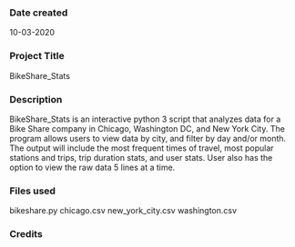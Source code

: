 ### Date created
10-03-2020

### Project Title
BikeShare_Stats

### Description
BikeShare_Stats is an interactive python 3 script that analyzes data for a Bike Share company in Chicago, Washington DC, and New York City. The program allows users to view data by city, and filter by day and/or month. The output will include the most frequent times of travel, most popular stations and trips, trip duration stats, and user stats. User also has the option to view the raw data 5 lines at a time. 
### Files used
bikeshare.py
chicago.csv
new_york_city.csv
washington.csv
### Credits
